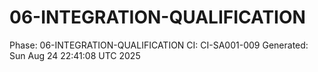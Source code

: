 # 06-INTEGRATION-QUALIFICATION
Phase: 06-INTEGRATION-QUALIFICATION
CI: CI-SA001-009
Generated: Sun Aug 24 22:41:08 UTC 2025
